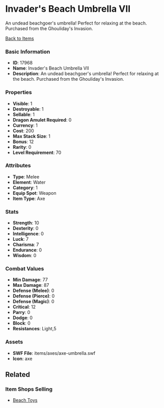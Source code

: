 # Invader's Beach Umbrella VII

An undead beachgoer's umbrella! Perfect for relaxing at the beach. Purchased from the Ghouliday's Invasion.

[Back to Items](../items.md)

### Basic Information

- **ID**: 17968
- **Name**: Invader&#039;s Beach Umbrella VII
- **Description**: An undead beachgoer&#039;s umbrella! Perfect for relaxing at the beach. Purchased from the Ghouliday&#039;s Invasion.

### Properties

- **Visible**: 1
- **Destroyable**: 1
- **Sellable**: 1
- **Dragon Amulet Required**: 0
- **Currency**: 1
- **Cost**: 200
- **Max Stack Size**: 1
- **Bonus**: 12
- **Rarity**: 0
- **Level Requirement**: 70

### Attributes

- **Type**: Melee
- **Element**: Water
- **Category**: 1
- **Equip Spot**: Weapon
- **Item Type**: Axe

### Stats

- **Strength**: 10
- **Dexterity**: 0
- **Intelligence**: 0
- **Luck**: 7
- **Charisma**: 7
- **Endurance**: 0
- **Wisdom**: 0

### Combat Values

- **Min Damage**: 77
- **Max Damage**: 87
- **Defense (Melee)**: 0
- **Defense (Pierce)**: 0
- **Defense (Magic)**: 0
- **Critical**: 12
- **Parry**: 0
- **Dodge**: 0
- **Block**: 0
- **Resistances**: Light,5

### Assets

- **SWF File**: items/axes/axe-umbrella.swf
- **Icon**: axe

## Related

### Item Shops Selling

- [Beach Toys](../item-shops/586-beach-toys.md)

